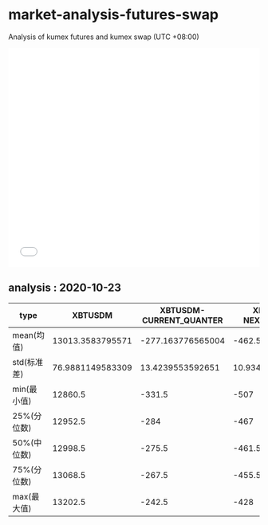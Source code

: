 # market-analysis-futures-swap
Analysis of kumex futures and kumex swap (UTC +08:00)

<iframe width="100%" height="440" src="./data.html" frameborder="no" border="0" scrolling="no"></iframe>

## analysis : 2020-10-23

type|XBTUSDM|XBTUSDM-CURRENT_QUANTER|XBTUSDM-NEXT_QUANTER|
---|---|---|---
mean(均值) | 13013.3583795571 | -277.163776565004 | -462.535618107398
std(标准差) | 76.9881149583309 | 13.4239553592651 | 10.9347557891567
min(最小值) | 12860.5 | -331.5 | -507
25%(分位数) | 12952.5 | -284 | -467
50%(中位数) | 12998.5 | -275.5 | -461.5
75%(分位数) | 13068.5 | -267.5 | -455.5
max(最大值) | 13202.5 | -242.5 | -428
